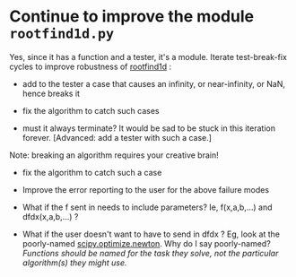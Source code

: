 # Continue to improve the module ``rootfind1d.py``

Yes, since it has a function and a tester, it's a module.
Iterate test-break-fix cycles to improve robustness of
[rootfind1d](../examples/rootfind1d.py) :

* add to the tester a case that causes an infinity, or near-infinity, or NaN, hence breaks it

* fix the algorithm to catch such cases

* must it always terminate? It would be sad to be stuck in this iteration forever. [Advanced: add a tester with such a case.]

Note: breaking an algorithm requires your creative brain!

* fix the algorithm to catch such a case

* Improve the error reporting to the user for the above failure modes

* What if the f sent in needs to include parameters?
Ie, f(x,a,b,...) and dfdx(x,a,b,...) ?

* What if the user doesn't want to have to send in dfdx ?
Eg, look at the poorly-named
[scipy.optimize.newton](https://docs.scipy.org/doc/scipy/reference/generated/scipy.optimize.newton.html). Why do I say poorly-named?
*Functions should be named for the task they solve, not the particular algorithm(s) they might use.*
